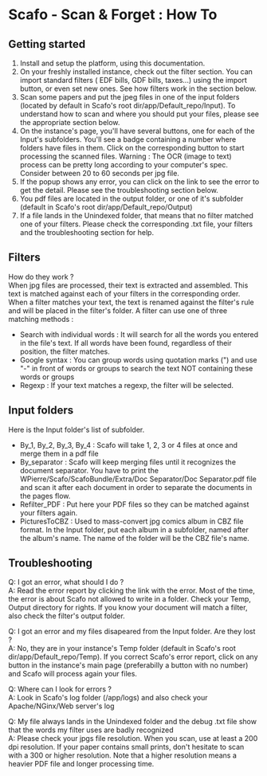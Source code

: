 Scafo - Scan & Forget : How To
==============================

Getting started
---------------

1. Install and setup the platform, using this documentation.
2. On your freshly installed instance, check out the filter section. You can import standard filters ( EDF bills, GDF bills, taxes...) using the import button, or even set new ones. See how filters work in the section below.
3. Scan some papers and put the jpeg files in one of the input folders (located by default in Scafo's root dir/app/Default_repo/Input). To understand how to scan and where you should put your files, please see the appropriate section below.
4. On the instance's page, you'll have several buttons, one for each of the Input's subfolders. You'll see a badge containing a number where folders have files in them. Click on the corresponding button to start processing the scanned files.
Warning : The OCR (image to text) process can be pretty long according to your computer's spec. Consider between 20 to 60 seconds per jpg file.
5. If the popup shows any error, you can click on the link to see the error to get the detail. Please see the troubleshooting section below.
6. You pdf files are located in the output folder, or one of it's subfolder (default in Scafo's root dir/app/Default_repo/Output)
7. If a file lands in the Unindexed folder, that means that no filter matched one of your filters. Please check the corresponding .txt file, your filters and the troubleshooting section for help.

Filters
-------

How do they work ?  
When jpg files are processed, their text is extracted and assembled. This text is matched against each of your filters in the corresponding order. When a filter matches your text, the text is renamed against the filter's rule and will be placed in the filter's folder.
A filter can use one of three matching methods :
  * Search with individual words : It will search for all the words you entered in the file's text. If all words have been found, regardless of their position, the filter matches.
  * Google syntax : You can group words using quotation marks (") and use "-" in front of words or groups to search the text NOT containing these words or groups
  * Regexp : If your text matches a regexp, the filter will be selected.

Input folders
-------------

Here is the Input folder's list of subfolder.
* By_1, By_2, By_3, By_4 : Scafo will take 1, 2, 3 or 4 files at once and merge them in a pdf file
* By_separator : Scafo will keep merging files until it recognizes the document separator. You have to print the WPierre/Scafo/ScafoBundle/Extra/Doc Separator/Doc Separator.pdf file and scan it after each document in order to separate the documents in the pages flow.
* Refilter_PDF : Put here your PDF files so they can be matched against your filters again.
* PicturesToCBZ : Used to mass-convert jpg comics album in CBZ file format. In the Input folder, put each album in a subfolder, named after the album's name. The name of the folder will be the CBZ file's name.

Troubleshooting
---------------

Q: I got an error, what should I do ?  
A: Read the error report by clicking the link with the error. Most of the time, the error is about Scafo not allowed to write in a folder. Check your Temp, Output directory for rights. If you know your document will match a filter, also check the filter's output folder.

Q: I got an error and my files disapeared from the Input folder. Are they lost ?  
A: No, they are in your instance's Temp folder (default in Scafo's root dir/app/Default_repo/Temp). If you correct Scafo's error report, click on any button in the instance's main page (preferabilly a button with no number) and Scafo will process again your files.

Q: Where can I look for errors ?  
A: Look in Scafo's log folder (/app/logs) and also check your Apache/NGinx/Web server's log

Q: My file always lands in the Unindexed folder and the debug .txt file show that the words my filter uses are badly recognized  
A: Please check your jpgs file resolution. When you scan, use at least a 200 dpi resolution. If your paper contains small prints, don't hesitate to scan with a 300 or higher resolution. Note that a higher resolution means a heavier PDF file and longer processing time.